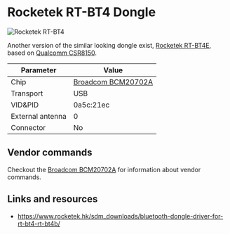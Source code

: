 # Rocketek RT-BT4 Dongle

![Rocketek RT-BT4](Rocketek_RT-BT4.jpg)

Another version of the similar looking dongle exist, [Rocketek RT-BT4E](Rocketek_RT-BT4E.md), based on [Qualcomm CSR8150](../Chip/Qualcomm_CSR8150.md).

| Parameter        | Value                                           |
| ---------------- | ----------------------------------------------- |
| Chip             | [Broadcom BCM20702A](../Chip/Broadcom_BCM20702A.md) |
| Transport        | USB                                             |
| VID&PID          | 0a5c:21ec                                       |
| External antenna | 0                                               |
| Connector        | No                                              |

## Vendor commands

Checkout the [Broadcom BCM20702A](../Chip/Broadcom_BCM20702A.md) for information about vendor commands.

## Links and resources

- <https://www.rocketek.hk/sdm_downloads/bluetooth-dongle-driver-for-rt-bt4-rt-bt4b/>